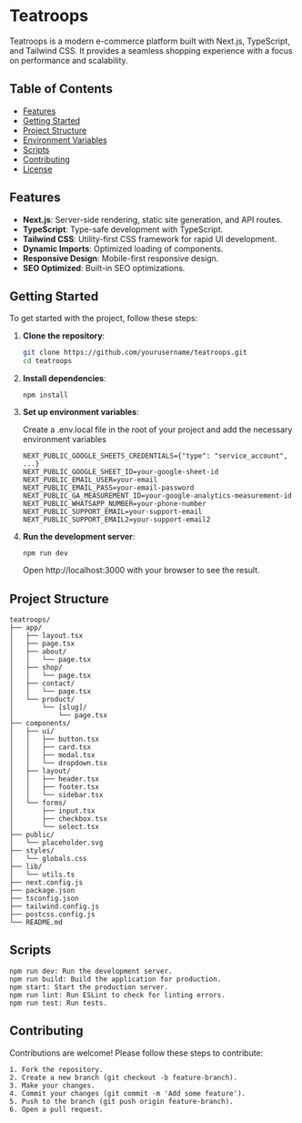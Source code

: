 # Teatroops

Teatroops is a modern e-commerce platform built with Next.js, TypeScript, and Tailwind CSS. It provides a seamless shopping experience with a focus on performance and scalability.

## Table of Contents

- [Features](#features)
- [Getting Started](#getting-started)
- [Project Structure](#project-structure)
- [Environment Variables](#environment-variables)
- [Scripts](#scripts)
- [Contributing](#contributing)
- [License](#license)

## Features

- **Next.js**: Server-side rendering, static site generation, and API routes.
- **TypeScript**: Type-safe development with TypeScript.
- **Tailwind CSS**: Utility-first CSS framework for rapid UI development.
- **Dynamic Imports**: Optimized loading of components.
- **Responsive Design**: Mobile-first responsive design.
- **SEO Optimized**: Built-in SEO optimizations.

## Getting Started

To get started with the project, follow these steps:

1. **Clone the repository**:
   ```bash
   git clone https://github.com/yourusername/teatroops.git
   cd teatroops
   ```

2. **Install dependencies**:
    ```
    npm install
    ```

3. **Set up environment variables**:

    Create a .env.local file in the root of your project and add the necessary environment variables

    ```
    NEXT_PUBLIC_GOOGLE_SHEETS_CREDENTIALS={"type": "service_account", ...}
    NEXT_PUBLIC_GOOGLE_SHEET_ID=your-google-sheet-id
    NEXT_PUBLIC_EMAIL_USER=your-email
    NEXT_PUBLIC_EMAIL_PASS=your-email-password
    NEXT_PUBLIC_GA_MEASUREMENT_ID=your-google-analytics-measurement-id
    NEXT_PUBLIC_WHATSAPP_NUMBER=your-phone-number
    NEXT_PUBLIC_SUPPORT_EMAIL=your-support-email
    NEXT_PUBLIC_SUPPORT_EMAIL2=your-support-email2
    ```

4. **Run the development server**:
    ```
    npm run dev
    ```

    Open http://localhost:3000 with your browser to see the result.

## Project Structure

    teatroops/
    ├── app/
    │   ├── layout.tsx
    │   ├── page.tsx
    │   ├── about/
    │   │   └── page.tsx
    │   ├── shop/
    │   │   └── page.tsx
    │   ├── contact/
    │   │   └── page.tsx
    │   └── product/
    │       └── [slug]/
    │           └── page.tsx
    ├── components/
    │   ├── ui/
    │   │   ├── button.tsx
    │   │   ├── card.tsx
    │   │   ├── modal.tsx
    │   │   └── dropdown.tsx
    │   ├── layout/
    │   │   ├── header.tsx
    │   │   ├── footer.tsx
    │   │   └── sidebar.tsx
    │   └── forms/
    │       ├── input.tsx
    │       ├── checkbox.tsx
    │       └── select.tsx
    ├── public/
    │   └── placeholder.svg
    ├── styles/
    │   └── globals.css
    ├── lib/
    │   └── utils.ts
    ├── next.config.js
    ├── package.json
    ├── tsconfig.json
    ├── tailwind.config.js
    ├── postcss.config.js
    └── README.md

## Scripts

    npm run dev: Run the development server.
    npm run build: Build the application for production.
    npm start: Start the production server.
    npm run lint: Run ESLint to check for linting errors.
    npm run test: Run tests.

## Contributing

Contributions are welcome! Please follow these steps to contribute:

    1. Fork the repository.
    2. Create a new branch (git checkout -b feature-branch).
    3. Make your changes.
    4. Commit your changes (git commit -m 'Add some feature').
    5. Push to the branch (git push origin feature-branch).
    6. Open a pull request.